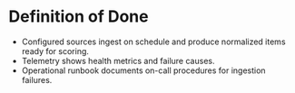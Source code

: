 # Definition of Done
- Configured sources ingest on schedule and produce normalized items ready for scoring.
- Telemetry shows health metrics and failure causes.
- Operational runbook documents on-call procedures for ingestion failures.
